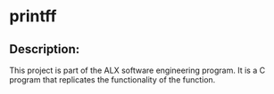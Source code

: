 # printff

## Description:
This project is part of the ALX software engineering program. It is a C program that replicates the functionality of the  function.
